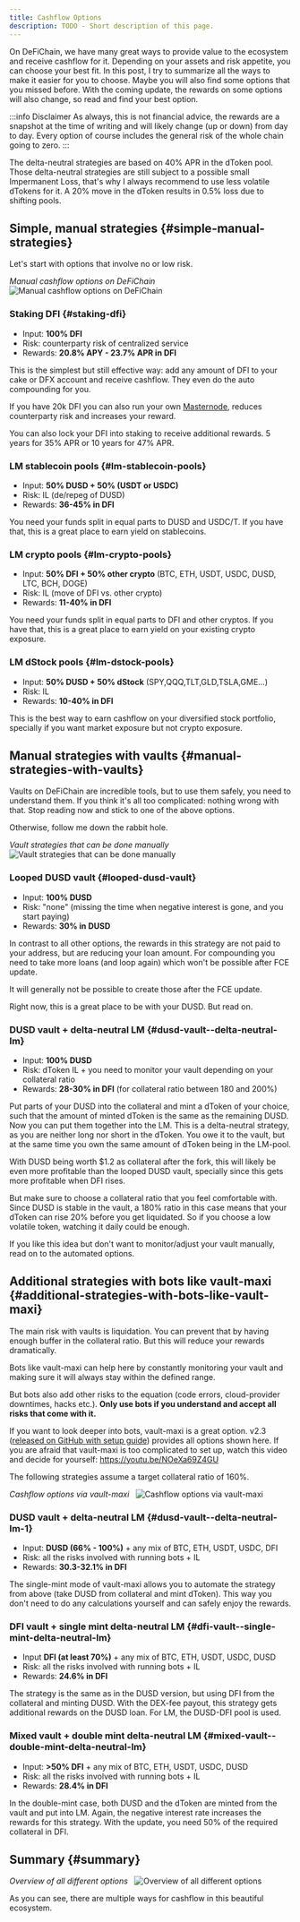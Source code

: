 ```yaml
---
title: Cashflow Options
description: TODO - Short description of this page.
---
```


On DeFiChain, we have many great ways to provide value to the ecosystem and receive cashflow for it. Depending on your assets and risk appetite, you can choose your best fit. In this post, I try to summarize all the ways to make it easier for you to choose. Maybe you will also find some options that you missed before. With the coming update, the rewards on some options will also change, so read and find your best option.

:::info Disclaimer
As always, this is not financial advice, the rewards are a snapshot at the time of writing and will likely change (up or down) from day to day. Every option of course includes the general risk of the whole chain going to zero.
:::

The delta-neutral strategies are based on 40% APR in the dToken pool. Those delta-neutral strategies are still subject to a possible small Impermanent Loss, that's why I always recommend to use less volatile dTokens for it. A 20% move in the dToken results in 0.5% loss due to shifting pools.

## Simple, manual strategies {#simple-manual-strategies}

Let's start with options that involve no or low risk.

_Manual cashflow options on DeFiChain_  
![Manual cashflow options on DeFiChain](./../media/cashflow_options_EN_01.png)

### Staking DFI {#staking-dfi}

- Input: **100% DFI**
- Risk: counterparty risk of centralized service
- Rewards: **20.8% APY - 23.7% APR in DFI**

This is the simplest but still effective way: add any amount of DFI to your cake or DFX account and receive cashflow. They even do the auto compounding for you.

If you have 20k DFI you can also run your own [Masternode](./Masternode.md), reduces counterparty risk and increases your reward.

You can also lock your DFI into staking to receive additional rewards. 5 years for 35% APR or 10 years for 47% APR.

### LM stablecoin pools {#lm-stablecoin-pools}

- Input: **50% DUSD + 50% (USDT or USDC)**
- Risk: IL (de/repeg of DUSD)
- Rewards: **36-45% in DFI**

You need your funds split in equal parts to DUSD and USDC/T. If you have that, this is a great place to earn yield on stablecoins.

### LM crypto pools {#lm-crypto-pools}

- Input: **50% DFI + 50% other crypto** (BTC, ETH, USDT, USDC, DUSD, LTC, BCH, DOGE)
- Risk: IL (move of DFI vs. other crypto)
- Rewards: **11-40% in DFI**

You need your funds split in equal parts to DFI and other cryptos. If you have that, this is a great place to earn yield on your existing crypto exposure.

### LM dStock pools {#lm-dstock-pools}

- Input: **50% DUSD + 50% dStock** (SPY,QQQ,TLT,GLD,TSLA,GME...)
- Risk: IL
- Rewards: **10-40% in DFI**

This is the best way to earn cashflow on your diversified stock portfolio, specially if you want market exposure but not crypto exposure.

## Manual strategies with vaults {#manual-strategies-with-vaults}

Vaults on DeFiChain are incredible tools, but to use them safely, you need to understand them. If you think it's all too complicated: nothing wrong with that. Stop reading now and stick to one of the above options.

Otherwise, follow me down the rabbit hole.

_Vault strategies that can be done manually_  
![Vault strategies that can be done manually](./../media/cashflow_options_EN_02.png)

### Looped DUSD vault {#looped-dusd-vault}

- Input: **100% DUSD**
- Risk: "none" (missing the time when negative interest is gone, and you start paying)
- Rewards: **30% in DUSD**

In contrast to all other options, the rewards in this strategy are not paid to your address, but are reducing your loan amount. For compounding you need to take more loans (and loop again) which won't be possible after FCE update.

It will generally not be possible to create those after the FCE update.

Right now, this is a great place to be with your DUSD. But read on.

### DUSD vault + delta-neutral LM {#dusd-vault--delta-neutral-lm}

- Input: **100% DUSD**
- Risk: dToken IL + you need to monitor your vault depending on your collateral ratio
- Rewards: **28-30% in DFI** (for collateral ratio between 180 and 200%)

Put parts of your DUSD into the collateral and mint a dToken of your choice, such that the amount of minted dToken is the same as the remaining DUSD. Now you can put them together into the LM. This is a delta-neutral strategy, as you are neither long nor short in the dToken. You owe it to the vault, but at the same time you own the same amount of dToken being in the LM-pool.

With DUSD being worth $1.2 as collateral after the fork, this will likely be even more profitable than the looped DUSD vault, specially since this gets more profitable when DFI rises.

But make sure to choose a collateral ratio that you feel comfortable with. Since DUSD is stable in the vault, a 180% ratio in this case means that your dToken can rise 20% before you get liquidated. So if you choose a low volatile token, watching it daily could be enough.

If you like this idea but don't want to monitor/adjust your vault manually, read on to the automated options.

## Additional strategies with bots like vault-maxi {#additional-strategies-with-bots-like-vault-maxi}

The main risk with vaults is liquidation. You can prevent that by having enough buffer in the collateral ratio. But this will reduce your rewards dramatically.

Bots like vault-maxi can help here by constantly monitoring your vault and making sure it will always stay within the defined range.

But bots also add other risks to the equation (code errors, cloud-provider downtimes, hacks etc.). **Only use bots if you understand and accept all risks that come with it.**

If you want to look deeper into bots, vault-maxi is a great option. v2.3 ([released on GitHub with setup guide](https://github.com/kuegi/defichain_maxi/releases/tag/v2.3)) provides all options shown here. If you are afraid that vault-maxi is too complicated to set up, watch this video and decide for yourself: https://youtu.be/NOeXa69Z4GU

The following strategies assume a target collateral ratio of 160%.

_Cashflow options via vault-maxi_  
![Cashflow options via vault-maxi](../media/cashflow_options_EN_03.png)

### DUSD vault + delta-neutral LM {#dusd-vault--delta-neutral-lm-1}

- Input: **DUSD (66% - 100%)** + any mix of BTC, ETH, USDT, USDC, DFI
- Risk: all the risks involved with running bots + IL
- Rewards: **30.3-32.1% in DFI**

The single-mint mode of vault-maxi allows you to automate the strategy from above (take DUSD from collateral and mint dToken). This way you don't need to do any calculations yourself and can safely enjoy the rewards.

### DFI vault + single mint delta-neutral LM {#dfi-vault--single-mint-delta-neutral-lm}

- Input **DFI (at least 70%)** + any mix of BTC, ETH, USDT, USDC, DUSD
- Risk: all the risks involved with running bots + IL
- Rewards: **24.6% in DFI**

The strategy is the same as in the DUSD version, but using DFI from the collateral and minting DUSD. With the DEX-fee payout, this strategy gets additional rewards on the DUSD loan. For LM, the DUSD-DFI pool is used.

### Mixed vault + double mint delta-neutral LM {#mixed-vault--double-mint-delta-neutral-lm}

- Input: **>50% DFI** + any mix of BTC, ETH, USDT, USDC, DUSD
- Risk: all the risks involved with running bots + IL
- Rewards: **28.4% in DFI**

In the double-mint case, both DUSD and the dToken are minted from the vault and put into LM. Again, the negative interest rate increases the rewards for this strategy. With the update, you need 50% of the required collateral in DFI.

## Summary {#summary}

_Overview of all different options_  
![Overview of all different options](../media/cashflow_options_EN_04.png)

As you can see, there are multiple ways for cashflow in this beautiful ecosystem.
